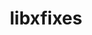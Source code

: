 ---
title: "libxfixes"
layout: cache
categories: [package, develop-2025-01-05]
meta: {"versions": ["5.0.3"], "compilers": ["gcc@=11.4.0", "oneapi@=2024.2.1"], "oss": ["ubuntu22.04"], "platforms": ["linux"], "targets": ["x86_64_v3"], "stacks": ["e4s", "e4s-oneapi", "root"], "num_specs": 3, "num_specs_by_stack": {"root": 3, "e4s": 2, "e4s-oneapi": 1}}
spec_details: [{"hash": "bg3n4jh6hrppxgjzjfugkqet3gmgrzch", "compiler": "gcc@=11.4.0", "versions": ["5.0.3"], "os": "ubuntu22.04", "platform": "linux", "target": "x86_64_v3", "variants": ["build_system=autotools"], "stacks": ["root", "e4s"], "size": "-", "tarball": "https://binaries.spack.io/develop-2025-01-05/build_cache/linux-ubuntu22.04-x86_64_v3/gcc-11.4.0/libxfixes-5.0.3/linux-ubuntu22.04-x86_64_v3-gcc-11.4.0-libxfixes-5.0.3-bg3n4jh6hrppxgjzjfugkqet3gmgrzch.spack"}, {"hash": "3fw26xryhbhbx7eh4kkgzeygnhsgsgkc", "compiler": "gcc@=11.4.0", "versions": ["5.0.3"], "os": "ubuntu22.04", "platform": "linux", "target": "x86_64_v3", "variants": ["build_system=autotools"], "stacks": ["root", "e4s"], "size": "-", "tarball": "https://binaries.spack.io/develop-2025-01-05/build_cache/linux-ubuntu22.04-x86_64_v3/gcc-11.4.0/libxfixes-5.0.3/linux-ubuntu22.04-x86_64_v3-gcc-11.4.0-libxfixes-5.0.3-3fw26xryhbhbx7eh4kkgzeygnhsgsgkc.spack"}, {"hash": "jjoidjrhfyqyxphzbsxxsm6znqcklgit", "compiler": "oneapi@=2024.2.1", "versions": ["5.0.3"], "os": "ubuntu22.04", "platform": "linux", "target": "x86_64_v3", "variants": ["build_system=autotools"], "stacks": ["root", "e4s-oneapi"], "size": "-", "tarball": "https://binaries.spack.io/develop-2025-01-05/build_cache/linux-ubuntu22.04-x86_64_v3/oneapi-2024.2.1/libxfixes-5.0.3/linux-ubuntu22.04-x86_64_v3-oneapi-2024.2.1-libxfixes-5.0.3-jjoidjrhfyqyxphzbsxxsm6znqcklgit.spack"}]
---